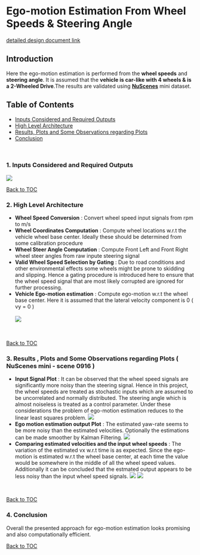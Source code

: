 # Ego-motion Estimation From Wheel Speeds & Steering Angle
[detailed design document link](./1_ego_motion_from_wheel_speed.pdf)


## Introduction
Here the ego-motion estimation is performed from the **wheel speeds** and **steering angle**. It is assumed that the **vehicle is car-like with 4 wheels & is a 2-Wheeled Drive**.The results are validated using **[NuScenes](https://www.nuscenes.org/)** mini dataset.


## Table of Contents <a name="t0"></a>

   - [Inputs Considered and Required Outputs](#t1)
   - [High Level Architecture](#t2)
   - [Results, Plots and Some Observations regarding Plots](#t3)
   - [Conclusion](#t4)

<br>


### 1. Inputs Considered and Required Outputs  <a name="t1"></a>
![](./readme_artifacts/12_inputs_outputs.PNG)
<br>

[Back to TOC](#t0)
<br>

### 2. High Level Architecture  <a name="t2"></a>
   - **Wheel Speed Conversion** : Convert wheel speed input signals from rpm to m/s
   - **Wheel Coordinates Computation** : Compute wheel locations w.r.t the vehicle wheel base center. Ideally these should be determined from some calibration procedure
   - **Wheel Steer Angle Computation** : Compute Front Left and Front Right wheel steer angles from raw inpute steering signal
   - **Valid Wheel Speed Selection by Gating** : Due to road conditions and other environmental effects some wheels might be prone to skidding and slipping. Hence a gating procedure is introduced here to ensure that the wheel speed signal that are most likely corrupted are ignored for further processing. 
   - **Vehicle Ego-motion estimation** : Compute ego-motion w.r.t the wheel base center. Here it is assumed that the lateral velocity component is 0 ( vy = 0 )
<br><br>
![](./readme_artifacts/1_architecture.PNG)
<br>

[Back to TOC](#t0)
<br>

### 3. Results , Plots and Some Observations regarding Plots ( NuScenes mini - scene 0916 )  <a name="t3"></a>
   - **Input Signal Plot** : It can be observed that the wheel speed signals are significantly more noisy than the steering signal. Hence in this project, the wheel speeds are treated as stochastic inputs which are assumed to be uncorrelated and normally distributed. The steering angle which is almost noiseless is treated as a control parameter. Under these considerations the problem of ego-motion estimation reduces to the linear least squares problem.
![](./readme_artifacts/3_input_signals.PNG)
   - **Ego motion estimation output Plot** : The estimated yaw-rate seems to be more noisy than the estimated velocities. Optionally the estimations can be made smoother by Kalman Filtering.
![](./readme_artifacts/4_estimated_outputs.PNG)
   - **Comparing estimated velocities and the input wheel speeds** : The variation of the estimated vx w.r.t time is as expected. Since the ego-motion is estimated w.r.t the wheel base center, at each time the value would be somewhere in the middle of all the wheel speed values. Additionally it can be concluded that the estmated output appears to be less noisy than the input wheel speed signals.
![](./readme_artifacts/5_velocity_comparison.PNG)
![](./readme_artifacts/6_velocity_comparison.PNG)
<br>

[Back to TOC](#t0)
<br> 


### 4. Conclusion  <a name="t4"></a>
Overall the presented approach for ego-motion estimation looks promising and also computationally efficient.
<br>

[Back to TOC](#t0)
<br>
